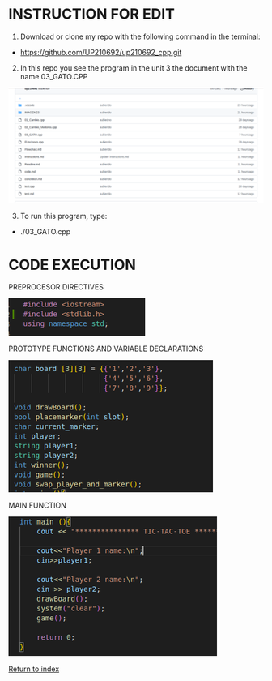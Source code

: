 # INSTRUCTION FOR EDIT

1. Download or clone my repo with the following command in the terminal:
* https://github.com/UP210692/up210692_cpp.git
2. In this repo you see the program in the unit 3 the document with the name 03_GATO.CPP

<img src = "./IMAGENES/8.png">

3. To run this program, type:
* ./03_GATO.cpp

# CODE EXECUTION

PREPROCESOR DIRECTIVES

<img src = "./IMAGENES/9.png">

PROTOTYPE FUNCTIONS AND VARIABLE DECLARATIONS

<img src = "./IMAGENES/11.png">

MAIN FUNCTION

<img src = "./IMAGENES/12.png">



[Return to index](https://github.com/UP210692/up210692_cpp/blob/main/U3/Readme.md)
